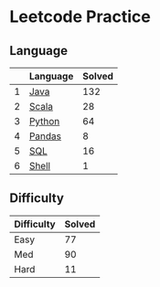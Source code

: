 # Leetcode Practice

## Language
| |Language|Solved|
|---|---|---|
|1|<a href='https://github.com/barneywill/leetcode/tree/master/leetcode/src/java'>Java</a>|132|
|2|<a href='https://github.com/barneywill/leetcode/tree/master/leetcode/src/scala'>Scala</a>|28|
|3|<a href='https://github.com/barneywill/leetcode/tree/master/leetcode/src/python'>Python</a>|64|
|4|<a href='https://github.com/barneywill/leetcode/tree/master/leetcode/src/pandas'>Pandas</a>|8|
|5|<a href='https://github.com/barneywill/leetcode/tree/master/leetcode/src/sql'>SQL</a>|16|
|6|<a href='https://github.com/barneywill/leetcode/tree/master/leetcode/src/shell'>Shell</a>|1|

## Difficulty
|Difficulty|Solved|
|---|---|
|Easy|77|
|Med|90|
|Hard|11|

